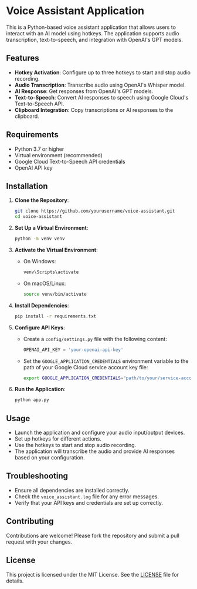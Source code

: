 # Voice Assistant Application

This is a Python-based voice assistant application that allows users to interact with an AI model using hotkeys. The application supports audio transcription, text-to-speech, and integration with OpenAI's GPT models.

## Features

- **Hotkey Activation**: Configure up to three hotkeys to start and stop audio recording.
- **Audio Transcription**: Transcribe audio using OpenAI's Whisper model.
- **AI Response**: Get responses from OpenAI's GPT models.
- **Text-to-Speech**: Convert AI responses to speech using Google Cloud's Text-to-Speech API.
- **Clipboard Integration**: Copy transcriptions or AI responses to the clipboard.

## Requirements

- Python 3.7 or higher
- Virtual environment (recommended)
- Google Cloud Text-to-Speech API credentials
- OpenAI API key

## Installation

1. **Clone the Repository**:
   ```bash
   git clone https://github.com/yourusername/voice-assistant.git
   cd voice-assistant
   ```

2. **Set Up a Virtual Environment**:
   ```bash
   python -m venv venv
   ```

3. **Activate the Virtual Environment**:
   - On Windows:
     ```bash
     venv\Scripts\activate
     ```
   - On macOS/Linux:
     ```bash
     source venv/bin/activate
     ```

4. **Install Dependencies**:
   ```bash
   pip install -r requirements.txt
   ```

5. **Configure API Keys**:
   - Create a `config/settings.py` file with the following content:
     ```python
     OPENAI_API_KEY = 'your-openai-api-key'
     ```
   - Set the `GOOGLE_APPLICATION_CREDENTIALS` environment variable to the path of your Google Cloud service account key file:
     ```bash
     export GOOGLE_APPLICATION_CREDENTIALS="path/to/your/service-account-file.json"
     ```

6. **Run the Application**:
   ```bash
   python app.py
   ```

## Usage

- Launch the application and configure your audio input/output devices.
- Set up hotkeys for different actions.
- Use the hotkeys to start and stop audio recording.
- The application will transcribe the audio and provide AI responses based on your configuration.

## Troubleshooting

- Ensure all dependencies are installed correctly.
- Check the `voice_assistant.log` file for any error messages.
- Verify that your API keys and credentials are set up correctly.

## Contributing

Contributions are welcome! Please fork the repository and submit a pull request with your changes.

## License

This project is licensed under the MIT License. See the [LICENSE](LICENSE) file for details.
